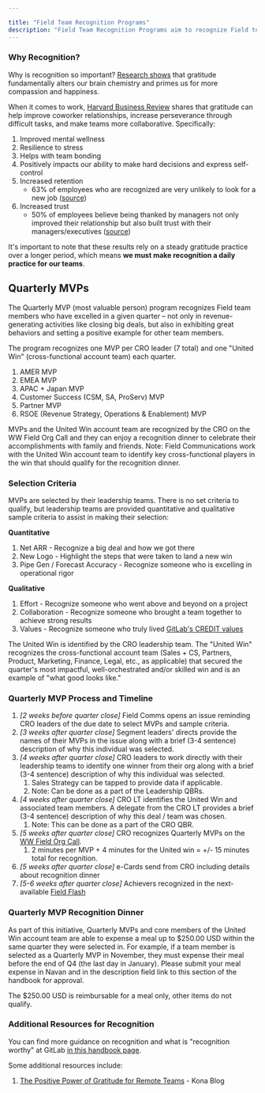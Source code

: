 ```yaml
---

title: "Field Team Recognition Programs"
description: "Field Team Recognition Programs aim to recognize Field team members for significant contributions to team performance. These programs are a direct result of Sales engagement survey data and CRO leaders' commitment to fostering a culture of recognition"
---
```











### Why Recognition?

Why is recognition so important? [Research shows](https://greatergood.berkeley.edu/article/item/how_gratitude_can_transform_your_workplace) that gratitude fundamentally alters our brain chemistry and primes us for more compassion and happiness.

When it comes to work, [Harvard Business Review](https://hbr.org/2020/10/use-gratitude-to-counter-stress-and-uncertainty) shares that gratitude can help improve coworker relationships, increase perseverance through difficult tasks, and make teams more collaborative. Specifically:
1. Improved mental wellness
1. Resilience to stress
1. Helps with team bonding
1. Positively impacts our ability to make hard decisions and express self-control
1. Increased retention
   - 63% of employees who are recognized are very unlikely to look for a new job ([source](https://www.hrtechnologist.com/articles/rewards-and-recognition/employee-recognition-and-retention-statistics/#))
1. Increased trust
   - 50% of employees believe being thanked by managers not only improved their relationship but also built trust with their managers/executives ([source](https://www.tinypulse.com/blog/sk-employee-recognition-stats))

It's important to note that these results rely on a steady gratitude practice over a longer period, which means **we must make recognition a daily practice for our teams**.

## Quarterly MVPs

The Quarterly MVP (most valuable person) program recognizes Field team members who have excelled in a given quarter – not only in revenue-generating activities like closing big deals, but also in exhibiting great behaviors and setting a positive example for other team members.

The program recognizes one MVP per CRO leader (7 total) and one "United Win" (cross-functional account team) each quarter.

1. AMER MVP
1. EMEA MVP
1. APAC + Japan MVP
1. Customer Success (CSM, SA, ProServ) MVP
1. Partner MVP
1. RSOE (Revenue Strategy, Operations & Enablement) MVP

MVPs and the United Win account team are recognized by the CRO on the WW Field Org Call and they can enjoy a recognition dinner to celebrate their accomplishments with family and friends. Note: Field Communications work with the United Win account team to identify key cross-functional players in the win that should qualify for the recognition dinner.

### Selection Criteria

MVPs are selected by their leadership teams. There is no set criteria to qualify, but leadership teams are provided quantitative and qualitative sample criteria to assist in making their selection:

**Quantitative**
1. Net ARR - Recognize a big deal and how we got there
1. New Logo - Highlight the steps that were taken to land a new win
1. Pipe Gen / Forecast Accuracy - Recognize someone who is excelling in operational rigor

**Qualitative**
1. Effort - Recognize someone who went above and beyond on a project
1. Collaboration - Recognize someone who brought a team together to achieve strong results
1. Values - Recognize someone who truly lived [GitLab's CREDIT values](/handbook/values/)

The United Win is identified by the CRO leadership team. The "United Win" recognizes the cross-functional account team (Sales + CS, Partners, Product, Marketing, Finance, Legal, etc., as applicable) that secured the quarter's most impactful,  well-orchestrated and/or skilled win and is an example of "what good looks like."



### Quarterly MVP Process and Timeline

1. *[2 weeks before quarter close]* Field Comms opens an issue reminding CRO leaders of the due date to select MVPs and sample criteria.
1. *[3 weeks after quarter close]* Segment leaders' directs provide the names of their MVPs in the issue along with a brief (3-4 sentence) description of why this individual was selected.
1. *[4 weeks after quarter close]* CRO leaders to work directly with their leadership teams to identify one winner from their org along with a brief (3-4 sentence) description of why this individual was selected.
   1. Sales Strategy can be tapped to provide data if applicable.
   1. Note: Can be done as a part of the Leadership QBRs.
1. *[4 weeks after quarter close]* CRO LT identifies the United Win and associated team members. A delegate from the CRO LT provides a brief (3-4 sentence) description of why this deal / team was chosen.
   1. Note: This can be done as a part of the CRO QBR.
1. *[5 weeks after quarter close]* CRO recognizes Quarterly MVPs on the [WW Field Org Call](/handbook/sales/sales-meetings/#ww-field-org-call).
   1. 2 minutes per MVP + 4 minutes for the United win = +/- 15 minutes total for recognition.
1. *[5 weeks after quarter close]* e-Cards send from CRO including details about recognition dinner
1. *[5-6 weeks after quarter close]* Achievers recognized in the next-available [Field Flash](/handbook/sales/field-communications/field-flash-newsletter/)

### Quarterly MVP Recognition Dinner

As part of this initiative, Quarterly MVPs and core members of the United Win account team are able to expense a meal up to $250.00 USD within the same quarter they were selected in. For example, if a team member is selected as a Quarterly MVP in November, they must expense their meal before the end of Q4 (the last day in January). Please submit your meal expense in Navan and in the description field link to this section of the handbook for approval.

The $250.00 USD is reimbursable for a meal only, other items do not qualify.

### Additional Resources for Recognition

You can find more guidance on recognition and what is "recognition worthy" at GitLab [in this handbook page](/handbook/people-group/guidance-on-feedback/#recognition).

Some additional resources include:
1. [The Positive Power of Gratitude for Remote Teams](https://www.heykona.com/post/the-positive-power-of-gratitude-for-remote-teams) - Kona Blog


